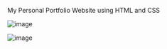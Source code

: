 My Personal Portfolio Website using HTML and CSS

![image](https://github.com/semihdursungul/front_end_projects/assets/114025283/3c1bccda-235c-41af-b0e4-e2e0653dbf5b)

![image](https://github.com/semihdursungul/front_end_projects/assets/114025283/b5ad7494-dd0b-4a3e-8757-baee336a67c4)


